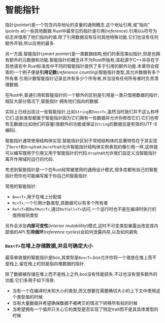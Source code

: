# 智能指针

指针(*pointer*)是一个包含内存地址的变量的通用概念.这个地址引用,或"指向"(points at)一些其他数据.Rust中最常见的指针是引用(*reference*).引用以`&`符号为标志并借用了他们指向的值.除了引用数据没有任何其他特殊功能.它们也没有任何额外开销,所以应用的最多.

另一方面.智能指针(*smart pointer*)是一类数据结构,他们的表现类似指针,但是也拥有额外的元数据和功能.智能指针的概念并不为Rust所独有;其起源于C++并存在于其他语言中.Rust标准库中不同的智能指针提供了多于引用的额外功能.本章将会探索的一个例子便是**引用记数**(*reference counting*)智能指针类型,其允许数据有多个所有者.引用计数智能指针记录总共有多少个所有者,并当没有任何所有者时负责清理数据.

在Rust中,普通引用和智能指针的一个额外的区别是引用是一类只借用数据的指针;相反大部分情况下,智能指针 拥有他们指向的数据.

实际上已经出现过一些智能指针,比如`String`和`Vec<T>`,虽然当时我们并不这么称呼它们.这些类型都属于智能指针因为它们拥有一些数据并允许你修改它们.它们也带有无数据(比如他们的容量)我额外的功能或保证(`String`的数据总是有效的UTF-8编码).

智能指针通常使用结构体实现.智能指针区别于常规结构体的显著特性在于其实现了`Deref`和`Drop`trait.`Deref`trait允许智能指针结构体实例表现的像引用一样,这样就可以编写既用于引用又用于智能指针的代码.`Drop`trait允许我们自定义当智能指针离开作用域时运行的代码.

考虑到智能指针是一个在Rust经常被使用的通用设计模式,很多库都有自己的智能指针而你也可能编写属于你自己的智能指针.

常用的智能指针:
* `Box<T>`,用于在堆上分配值
* `Rc<T>`,一个引用计数类型,其数据可以有多个所有者
* `Ref<T>`和`RefMut<T>`,通过`RefCell<T>`访问,一个运行时也不是在编译时执行的借用规则类型

另外会涉及**内部可变性**(*interior mutablility*)模式,这时不可变类型暴露出改变其内部值的API.**引用循环**(*reference cycles*)会如何泄露内存,以及如何避免

### `Box<T>`在堆上存储数据,并且可确定大小

最简单直接的智能指针是box,其类型是`Box<T>`.box允许你将一个值放在堆上而不是栈上.留在栈上的则是指向堆数据的指针.

除了数据被存储在堆上而不是栈上之外,box没有性能损失.不过也没有很多额外的功能.它们多用于如下场景:
* 当有一个在编译时未知大小的类型,而又想要在需要确切大小的上下文中使用这个类型值的时候
* 当有大量数据并希望确保数据不被拷贝的情况下转移所有权的时候
* 当希望拥有一个值并只关心它的类型是否实现了特定trait而不是其具体类型的时候
